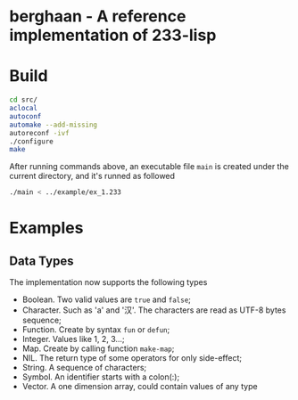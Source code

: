 # berghaan - A reference implementation of 233-lisp

# Build

```sh
cd src/
aclocal
autoconf
automake --add-missing
autoreconf -ivf
./configure
make
```

After running commands above, an executable file `main` is created under the current directory, and it's runned as followed

```sh
./main < ../example/ex_1.233
```

# Examples

## Data Types

The implementation now supports the following types

* Boolean. Two valid values are `true` and `false`;
* Character. Such as 'a' and '汉'. The characters are read as UTF-8 bytes sequence;
* Function. Create by syntax `fun` or `defun`;
* Integer. Values like 1, 2, 3...;
* Map. Create by calling function `make-map`;
* NIL. The return type of some operators for only side-effect;
* String. A sequence of characters;
* Symbol. An identifier starts with a colon(:);
* Vector. A one dimension array, could contain values of any type
